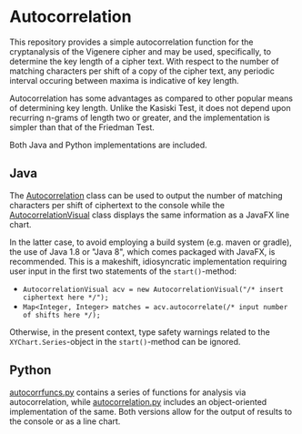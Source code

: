 # Autocorrelation

This repository provides a simple autocorrelation function for the cryptanalysis of the Vigenere cipher and may be used, specifically, to determine the key length of a cipher text. With respect to the number of matching characters per shift of a copy of the cipher text, any periodic interval occuring between maxima is indicative of key length.

Autocorrelation has some advantages as compared to other popular means of determining key length. Unlike the Kasiski Test, it does not depend upon recurring n-grams of length two or greater, and the implementation is simpler than that of the Friedman Test.

Both Java and Python implementations are included.

## Java
The [Autocorrelation](https://github.com/sean-leichtle/Autocorrelation/blob/main/Autocorrelation.java) class can be used to output the number of matching characters per shift of ciphertext to the console while the [AutocorrelationVisual](https://github.com/sean-leichtle/Autocorrelation/blob/main/AutocorrelationVisual.java) class displays the same information as a JavaFX line chart.

In the latter case, to avoid employing a build system (e.g. maven or gradle), the use of Java 1.8 or "Java 8", which comes packaged with JavaFX, is recommended. This is a makeshift, idiosyncratic implementation requiring user input in the first two statements of the `start()`-method:

- `AutocorrelationVisual acv = new AutocorrelationVisual("/* insert ciphertext here */");`
- `Map<Integer, Integer> matches = acv.autocorrelate(/* input number of shifts here */);`

Otherwise, in the present context, type safety warnings related to the `XYChart.Series`-object in the `start()`-method can be ignored.

## Python
[autocorrfuncs.py](https://github.com/sean-leichtle/Autocorrelation/blob/main/autocorrfuncs.py) contains a series of functions for analysis via autocorrelation, while [autocorrelation.py](https://github.com/sean-leichtle/Autocorrelation/blob/main/autocorrelation.py) includes an object-oriented implementation of the same. Both versions allow for the output of results to the console or as a line chart.
